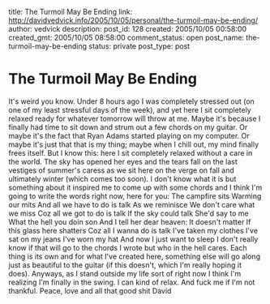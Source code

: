 title: The Turmoil May Be Ending
link: http://davidvedvick.info/2005/10/05/personal/the-turmoil-may-be-ending/
author: vedvick
description: 
post_id: 128
created: 2005/10/05 00:58:00
created_gmt: 2005/10/05 08:58:00
comment_status: open
post_name: the-turmoil-may-be-ending
status: private
post_type: post

# The Turmoil May Be Ending

It's weird you know. Under 8 hours ago I was completely stressed out (on one of my least stressful days of the week), and yet here I sit completely relaxed ready for whatever tomorrow will throw at me. Maybe it's because I finally had time to sit down and strum out a few chords on my guitar. Or maybe it's the fact that Ryan Adams started playing on my computer. Or maybe it's just that that is my thing; maybe when I chill out, my mind finally frees itself. But I know this: here I sit completely relaxed without a care in the world. The sky has opened her eyes and the tears fall on the last vestiges of summer's caress as we sit here on the verge on fall and ultimately winter (which comes too soon). I don't know what it is but something about it inspired me to come up with some chords and I think I'm going to write the words right now, here for you: The campfire sits Warming our mits And all we have to do is talk As we reminisce We don't care what we miss Coz all we got to do is talk If the sky could talk She'd say to me What the hell you doin son And I tell her dear heaven: It doesn't matter If this glass here shatters Coz all I wanna do is talk I've taken my clothes I've sat on my jeans I've worn my hat And now I just want to sleep I don't really know if that will go to the chords I wrote but who in the hell cares. Each thing is its own and for what I've created here, something else will go along just as beautiful to the guitar (if this doesn't, which I'm really hoping it does). Anyways, as I stand outside my life sort of right now I think I'm realizing I'm finally in the swing. I can kind of relax. And fuck me if I'm not thankful. Peace, love and all that good shit David